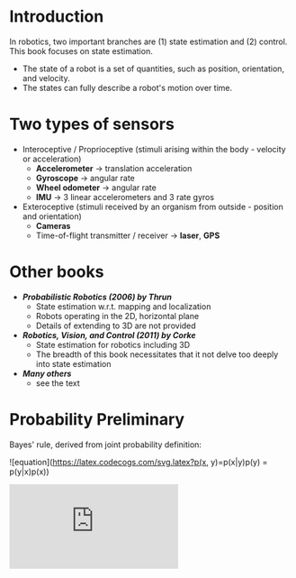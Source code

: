 # Introduction

In robotics, two important branches are (1) state estimation and (2) control. This book focuses on state estimation.
+   The state of a robot is a set of quantities, such as position, orientation, and velocity.
+   The states can fully describe a robot's motion over time. 

# Two types of sensors
+   Interoceptive / Proprioceptive (stimuli arising within the body - velocity or acceleration)
    +   **Accelerometer** -> translation acceleration
    +   **Gyroscope** -> angular rate
    +   **Wheel odometer** -> angular rate
    +   **IMU** -> 3 linear accelerometers and 3 rate gyros
+   Exteroceptive (stimuli received by an organism from outside - position and orientation)
    +   **Cameras**
    +   Time-of-flight transmitter / receiver -> **laser**, **GPS**

# Other books
+   ***Probabilistic Robotics (2006) by Thrun***
    +   State estimation w.r.t. mapping and localization
    +   Robots operating in the 2D, horizontal plane
    +   Details of extending to 3D are not provided
+   ***Robotics, Vision, and Control (2011) by Corke***
    +   State estimation for robotics including 3D
    +   The breadth of this book necessitates that it not delve too deeply into state estimation
+   ***Many others***
    +   see the text

# Probability Preliminary

Bayes' rule, derived from joint probability definition:

![equation](https://latex.codecogs.com/svg.latex?p(x, y)=p(x|y)p(y) = p(y|x)p(x))











![equation](https://latex.codecogs.com/svg.latex?)
